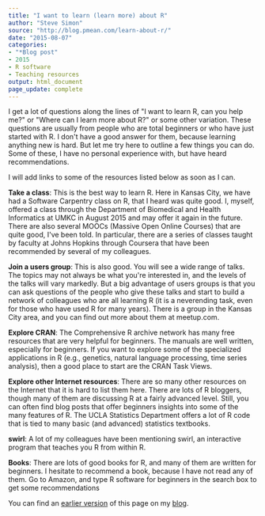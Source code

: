 ```yaml
---
title: "I want to learn (learn more) about R"
author: "Steve Simon"
source: "http://blog.pmean.com/learn-about-r/"
date: "2015-08-07"
categories:
- "*Blog post"
- 2015
- R software
- Teaching resources
output: html_document
page_update: complete
---
```


I get a lot of questions along the lines of "I want to learn R, can you help me?" or "Where can I learn more about R?" or some other variation. These questions are usually from people who are total beginners or who have just started with R. I don't have a good answer for them, because learning anything new is hard. But let me try here to outline a few things you can do. Some of these, I have no personal experience with, but have heard recommendations.

<!---More--->

I will add links to some of the resources listed below as soon as I can.

**Take a class**: This is the best way to learn R. Here in Kansas City, we have had a Software Carpentry class on R, that I heard was quite good. I, myself, offered a class through the Department of Biomedical and Health Informatics at UMKC in August 2015 and may offer it again in the future. There are also several MOOCs (Massive Open Online Courses) that are quite good, I've been told. In particular, there are a series of classes taught by faculty at Johns Hopkins through Coursera that have been recommended by several of my colleagues.

**Join a users group**: This is also good. You will see a wide range of talks. The topics may not always be what you're interested in, and the levels of the talks will vary markedly. But a big advantage of users groups is that you can ask questions of the people who give these talks and start to build a network of colleagues who are all learning R (it is a neverending task, even for those who have used R for many years). There is a group in the Kansas City area, and you can find out more about them at meetup.com.

**Explore CRAN**: The Comprehensive R archive network has many free resources that are very helpful for beginners. The manuals are well written, especially for beginners. If you want to explore some of the specialized applications in R (e.g., genetics, natural language processing, time series analysis), then a good place to start are the CRAN Task Views.

**Explore other Internet resources**: There are so many other resources on the Internet that it is hard to list them here. There are lots of R bloggers, though many of them are discussing R at a fairly advanced level. Still, you can often find blog posts that offer beginners insights into some of the many features of R. The UCLA Statistics Department offers a lot of R code that is tied to many basic (and advanced) statistics textbooks.

**swirl**: A lot of my colleagues have been mentioning swirl, an interactive program that teaches you R from within R.

**Books**: There are lots of good books for R, and many of them are written for beginners. I hesitate to recommend a book, because I have not read any of them. Go to Amazon, and type R software for beginners in the search box to get some recommendations

You can find an [earlier version][sim1] of this page on my [blog][sim2].

[sim1]: http://blog.pmean.com/learn-about-r/
[sim2]: http://blog.pmean.com
